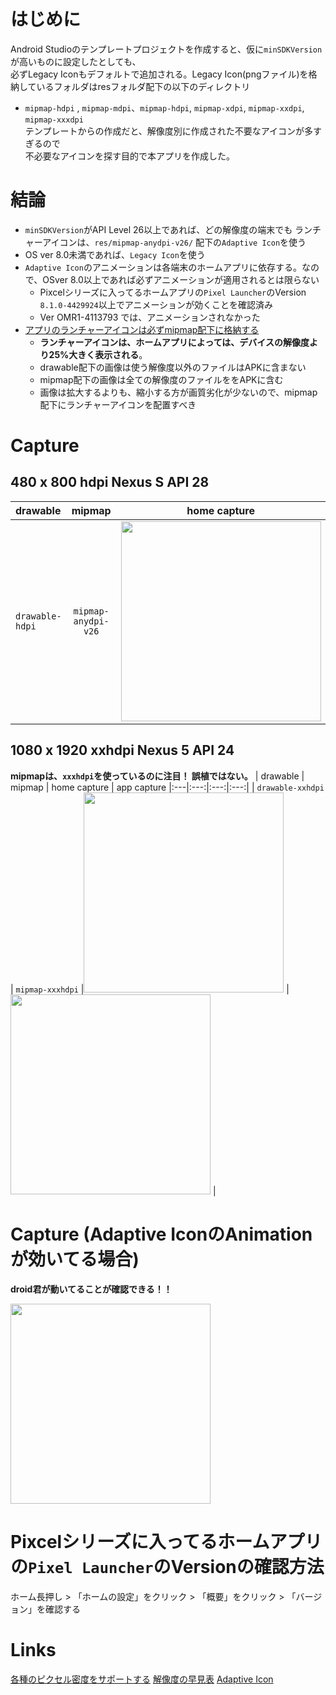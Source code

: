 # はじめに
Android Studioのテンプレートプロジェクトを作成すると、仮に`minSDKVersion`が高いものに設定したとしても、<br>
必ずLegacy Iconもデフォルトで追加される。Legacy Icon(pngファイル)を格納しているフォルダはresフォルダ配下の以下のディレクトリ<br>
- `mipmap-hdpi` , `mipmap-mdpi`、`mipmap-hdpi`, `mipmap-xdpi`, `mipmap-xxdpi`, `mipmap-xxxdpi`<br>
テンプレートからの作成だと、解像度別に作成された不要なアイコンが多すぎるので<br>
不必要なアイコンを探す目的で本アプリを作成した。<br>

# 結論
- `minSDKVersion`がAPI Level 26以上であれば、どの解像度の端末でも ランチャーアイコンは、`res/mipmap-anydpi-v26/` 配下の`Adaptive Icon`を使う
- OS ver 8.0未満であれば、`Legacy Icon`を使う
- `Adaptive Icon`のアニメーションは各端末のホームアプリに依存する。なので、OSver 8.0以上であれば必ずアニメーションが適用されるとは限らない
    - Pixcelシリーズに入ってるホームアプリの`Pixel Launcher`のVersion `8.1.0-4429924`以上でアニメーションが効くことを確認済み
    - Ver OMR1-4113793 では、アニメーションされなかった
- [アプリのランチャーアイコンは必ずmipmap配下に格納する](https://developer.android.com/training/multiscreen/screendensities?hl=ja#mipmap)
    - **ランチャーアイコンは、ホームアプリによっては、デバイスの解像度より25%大きく表示される**。
    - drawable配下の画像は使う解像度以外のファイルはAPKに含まない
    - mipmap配下の画像は全ての解像度のファイルををAPKに含む
    - 画像は拡大するよりも、縮小する方が画質劣化が少ないので、mipmap配下にランチャーアイコンを配置すべき

# Capture

## 480 x 800 hdpi  Nexus S API 28

| drawable | mipmap | home capture | app capture
|:---|:---:|:---:|:---:|
| `drawable-hdpi` | `mipmap-anydpi-v26` |<img src= "https://user-images.githubusercontent.com/16476224/120109902-66e5cc00-c1a6-11eb-9e00-4cd98cdeeea5.png" width=320 /> |<img src= "https://user-images.githubusercontent.com/16476224/120109905-68af8f80-c1a6-11eb-8919-1b926884d5f3.png" width=320 /> |

## 1080 x 1920 xxhdpi  Nexus 5 API 24

**mipmapは、`xxxhdpi`を使っているのに注目！ 誤植ではない。**
| drawable | mipmap | home capture | app capture
|:---|:---:|:---:|:---:|
| `drawable-xxhdpi` | `mipmap-xxxhdpi` |<img src= "https://user-images.githubusercontent.com/16476224/120109850-2423f400-c1a6-11eb-9cba-3313a601627a.png" width=320 /> |<img src= "https://user-images.githubusercontent.com/16476224/120109852-25edb780-c1a6-11eb-95a9-43651e047e38.png" width=320 /> |

# Capture (Adaptive IconのAnimationが効いてる場合)

**droid君が動いてることが確認できる！！**

<img src= "https://user-images.githubusercontent.com/16476224/120109978-b4623900-c1a6-11eb-942b-64e0cf42fe6f.gif" width=320 />

# Pixcelシリーズに入ってるホームアプリの`Pixel Launcher`のVersionの確認方法

ホーム長押し > 「ホームの設定」をクリック > 「概要」をクリック > 「バージョン」を確認する

# Links
[各種のピクセル密度をサポートする](https://developer.android.com/training/multiscreen/screendensities?hl=ja#kotlin)
[解像度の早見表](https://developer.android.com/training/multiscreen/screendensities?hl=ja#TaskProvideAltBmp)
[Adaptive Icon](https://developer.android.com/guide/practices/ui_guidelines/icon_design_adaptive?hl=ja)
